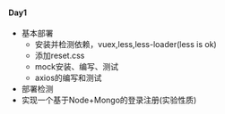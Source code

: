 #### Day1
* 基本部署
  - 安装并检测依赖，vuex,less,less-loader(less is ok)
  - 添加reset.css
  - mock安装、编写、测试
  - axios的编写和测试
* 部署检测
* 实现一个基于Node+Mongo的登录注册(实验性质)

![]()